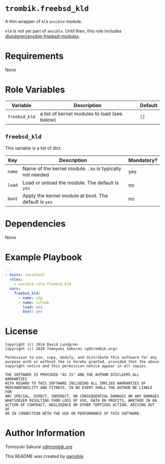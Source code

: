 # `trombik.freebsd_kld`

A thin wrapper of `kld` `ansible` module.

`kld` is not yet part of `ansible`. Until then, this role includes
[dlundgren/ansible-freebsd-modules](https://github.com/dlundgren/ansible-freebsd-modules).

# Requirements

None

# Role Variables

| Variable | Description | Default |
|----------|-------------|---------|
| `freebsd_kld` | a list of kernel modules to load (see below) | `[]` |

## `freebsd_kld`

This variable is a list of dict.

| Key | Description | Mandatory? |
|-----|-------------|------------|
| `name` | Name of the kernel module. `.ko` is typically not needed | yes |
| `load` | Load or unload the module. The default is `yes` | no |
| `boot` | Apply the kernel module at boot. The default is `yes` | no |

# Dependencies

None

# Example Playbook

```yaml
---
- hosts: localhost
  roles:
    - ansible-role-freebsd_kld
  vars:
    freebsd_kld:
      - name: u3g
      - name: ichsmb
        load: yes
        boot: yes
```

# License

```
Copyright (c) 2014 David Lundgren
Copyright (c) 2020 Tomoyuki Sakurai <y@trombik.org>

Permission to use, copy, modify, and distribute this software for any
purpose with or without fee is hereby granted, provided that the above
copyright notice and this permission notice appear in all copies.

THE SOFTWARE IS PROVIDED "AS IS" AND THE AUTHOR DISCLAIMS ALL WARRANTIES
WITH REGARD TO THIS SOFTWARE INCLUDING ALL IMPLIED WARRANTIES OF
MERCHANTABILITY AND FITNESS. IN NO EVENT SHALL THE AUTHOR BE LIABLE FOR
ANY SPECIAL, DIRECT, INDIRECT, OR CONSEQUENTIAL DAMAGES OR ANY DAMAGES
WHATSOEVER RESULTING FROM LOSS OF USE, DATA OR PROFITS, WHETHER IN AN
ACTION OF CONTRACT, NEGLIGENCE OR OTHER TORTIOUS ACTION, ARISING OUT OF
OR IN CONNECTION WITH THE USE OR PERFORMANCE OF THIS SOFTWARE.
```

# Author Information

Tomoyuki Sakurai <y@trombik.org>

This README was created by [qansible](https://github.com/trombik/qansible)
